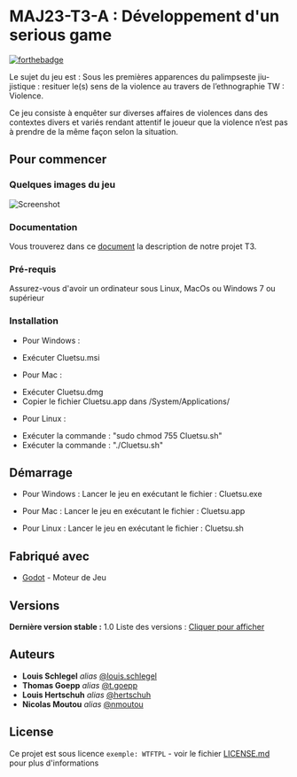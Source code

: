 # MAJ23-T3-A : Développement d'un serious game

[![forthebadge](http://forthebadge.com/images/badges/built-with-love.svg)](http://forthebadge.com)

Le sujet du jeu est  : Sous les premières apparences du palimpseste jiu-jistique : resituer le(s) sens de la violence au travers de l’ethnographie TW : Violence.

Ce jeu consiste à enquêter sur diverses affaires de violences dans des contextes divers et variés rendant attentif le joueur que la violence n’est pas à prendre de la même façon selon la situation.

## Pour commencer

### Quelques images du jeu

![Screenshot](Asset/ReadmeScreenShots/Capture_d_écran_2023-12-20_à_16.28.36.png)

### Documentation

Vous trouverez dans ce [document](Description.md) la description de notre projet T3.

### Pré-requis

Assurez-vous d'avoir un ordinateur sous Linux, MacOs ou Windows 7 ou supérieur

### Installation

* Pour Windows : 
- Exécuter Cluetsu.msi

* Pour Mac : 
- Exécuter Cluetsu.dmg
- Copier le fichier Cluetsu.app dans /System/Applications/

* Pour Linux : 
- Exécuter la commande : "sudo chmod 755 Cluetsu.sh"
- Exécuter la commande : "./Cluetsu.sh"

## Démarrage

* Pour Windows : 
Lancer le jeu en exécutant le fichier : Cluetsu.exe

* Pour Mac : 
Lancer le jeu en exécutant le fichier : Cluetsu.app

* Pour Linux : 
Lancer le jeu en exécutant le fichier : Cluetsu.sh

## Fabriqué avec

* [Godot](https://godotengine.org) - Moteur de Jeu


## Versions

**Dernière version stable :** 1.0
Liste des versions : [Cliquer pour afficher](https://git.unistra.fr/legroupeoui-maj-32-t3-a/seriousgame/-/tags)

## Auteurs

* **Louis Schlegel** _alias_ [@louis.schlegel](https://git.unistra.fr/louis.schlegel)
* **Thomas Goepp** _alias_ [@t.goepp](https://git.unistra.fr/t.goepp)
* **Louis Hertschuh** _alias_ [@hertschuh](https://git.unistra.fr/hertschuh)
* **Nicolas Moutou** _alias_ [@nmoutou](https://git.unistra.fr/nmoutou)

## License

Ce projet est sous licence ``exemple: WTFTPL`` - voir le fichier [LICENSE.md](LICENSE.md) pour plus d'informations


